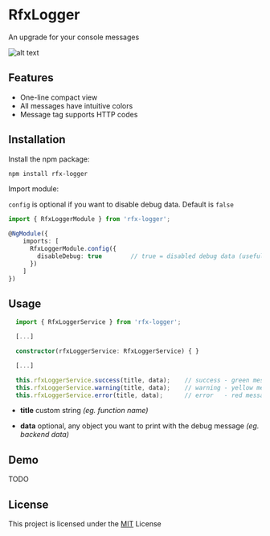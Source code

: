 # RfxLogger

An upgrade for your console messages

![alt text](https://i.ibb.co/y59MBfV/rfx-logger-1.png)

## Features

- One-line compact view
- All messages have intuitive colors
- Message tag supports HTTP codes

## Installation

Install the npm package:
```bash
npm install rfx-logger
```

Import module:

`config` is optional if you want to disable debug data. Default is `false`
```typescript
import { RfxLoggerModule } from 'rfx-logger';

@NgModule({
    imports: [
      RfxLoggerModule.config({
        disableDebug: true        // true = disabled debug data (useful for production)
      })
    ]
})
```

## Usage

```typescript
  import { RfxLoggerService } from 'rfx-logger';

  [...]

  constructor(rfxLoggerService: RfxLoggerService) { }

  [...]

  this.rfxLoggerService.success(title, data);    // success - green message
  this.rfxLoggerService.warning(title, data);    // warning - yellow message
  this.rfxLoggerService.error(title, data);      // error   - red message
```

* __title__
custom string *(eg. function name)*

* __data__
optional, any object you want to print with the debug message *(eg. backend data)*

## Demo

TODO

## License

This project is licensed under the [MIT](http://vjpr.mit-license.org) License
